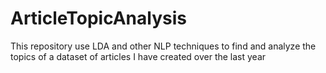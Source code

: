 # ArticleTopicAnalysis
This repository use LDA and other NLP techniques to find and analyze the topics of a dataset of articles I have created over the last year
